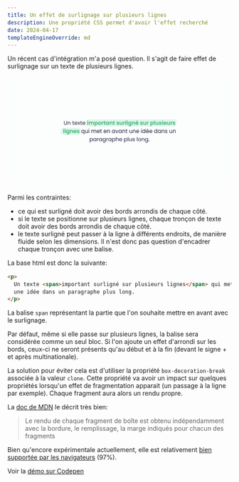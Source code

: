 ```yaml
---
title: Un effet de surlignage sur plusieurs lignes
description: Une propriété CSS permet d'avoir l'effet recherché
date: 2024-04-17
templateEngineOverride: md
---
```


Un récent cas d'intégration m'a posé question. Il s'agit de faire effet de surlignage sur un texte de plusieurs lignes.

![un paerçu d'un texte avec une partie surlignée sur plusieurs lignes](./surlignage-multiligne.png)

Parmi les contraintes:

- ce qui est surligné doit avoir des bords arrondis de chaque côté.
- si le texte se positionne sur plusieurs lignes, chaque tronçon de texte doit avoir des bords arrondis de chaque côté.
- le texte surligné peut passer à la ligne à différents endroits, de manière fluide selon les dimensions. Il n'est donc pas question d'encadrer chaque tronçon avec une balise.

La base html est donc la suivante:

```html
<p>
  Un texte <span>important surligné sur plusieurs lignes</span> qui met en avant
  une idée dans un paragraphe plus long.
</p>
```

La balise `span` représentant la partie que l'on souhaite mettre en avant avec le surlignage.

Par défaut, même si elle passe sur plusieurs lignes, la balise sera considérée comme un seul bloc. Si l'on ajoute un effet d'arrondi sur les bords, ceux-ci ne seront présents qu'au début et à la fin (devant le signe + et après multinationale).

La solution pour éviter cela est d'utiliser la propriété `box-decoration-break` associée à la valeur `clone`. Cette propriété va avoir un impact sur quelques propriétés lorsqu'un effet de fragmentation apparait (un passage à la ligne par exemple). Chaque fragment aura alors un rendu propre.

La [doc de MDN](https://developer.mozilla.org/fr/docs/Web/CSS/box-decoration-break) le décrit très bien:

> Le rendu de chaque fragment de boîte est obtenu indépendamment avec la bordure, le remplissage, la marge indiqués pour chacun des fragments

Bien qu'encore expérimentale actuellement, elle est relativement [bien supportée par les navigateurs](https://caniuse.com/css-boxdecorationbreak) (97%).

Voir la [démo sur Codepen](https://codepen.io/jr_/pen/ZEZvMeV)
